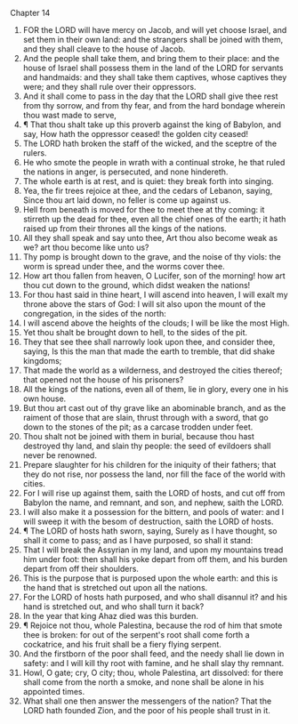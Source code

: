 

Chapter 14

1. FOR the LORD will have mercy on Jacob, and will yet choose Israel, and set them in their own land: and the strangers shall be joined with them, and they shall cleave to the house of Jacob.
2. And the people shall take them, and bring them to their place: and the house of Israel shall possess them in the land of the LORD for servants and handmaids: and they shall take them captives, whose captives they were; and they shall rule over their oppressors.
3. And it shall come to pass in the day that the LORD shall give thee rest from thy sorrow, and from thy fear, and from the hard bondage wherein thou wast made to serve,
4. ¶ That thou shalt take up this proverb against the king of Babylon, and say, How hath the oppressor ceased!  the golden city ceased!
5. The LORD hath broken the staff of the wicked, and the sceptre of the rulers.
6. He who smote the people in wrath with a continual stroke, he that ruled the nations in anger, is persecuted, and none hindereth.
7. The whole earth is at rest, and is quiet: they break forth into singing.
8. Yea, the fir trees rejoice at thee, and the cedars of Lebanon, saying, Since thou art laid down, no feller is come up against us.
9. Hell from beneath is moved for thee to meet thee at thy coming: it stirreth up the dead for thee, even all the chief ones of the earth; it hath raised up from their thrones all the kings of the nations.
10. All they shall speak and say unto thee, Art thou also become weak as we?  art thou become like unto us?
11. Thy pomp is brought down to the grave, and the noise of thy viols: the worm is spread under thee, and the worms cover thee.
12. How art thou fallen from heaven, O Lucifer, son of the morning!  how art thou cut down to the ground, which didst weaken the nations!
13. For thou hast said in thine heart, I will ascend into heaven, I will exalt my throne above the stars of God: I will sit also upon the mount of the congregation, in the sides of the north:
14. I will ascend above the heights of the clouds; I will be like the most High.
15. Yet thou shalt be brought down to hell, to the sides of the pit.
16. They that see thee shall narrowly look upon thee, and consider thee, saying, Is this the man that made the earth to tremble, that did shake kingdoms;
17. That made the world as a wilderness, and destroyed the cities thereof; that opened not the house of his prisoners?
18. All the kings of the nations, even all of them, lie in glory, every one in his own house.
19. But thou art cast out of thy grave like an abominable branch, and as the raiment of those that are slain, thrust through with a sword, that go down to the stones of the pit; as a carcase trodden under feet.
20. Thou shalt not be joined with them in burial, because thou hast destroyed thy land, and slain thy people: the seed of evildoers shall never be renowned.
21. Prepare slaughter for his children for the iniquity of their fathers; that they do not rise, nor possess the land, nor fill the face of the world with cities.
22. For I will rise up against them, saith the LORD of hosts, and cut off from Babylon the name, and remnant, and son, and nephew, saith the LORD.
23. I will also make it a possession for the bittern, and pools of water: and I will sweep it with the besom of destruction, saith the LORD of hosts.
24. ¶ The LORD of hosts hath sworn, saying, Surely as I have thought, so shall it come to pass; and as I have purposed, so shall it stand:
25. That I will break the Assyrian in my land, and upon my mountains tread him under foot: then shall his yoke depart from off them, and his burden depart from off their shoulders.
26. This is the purpose that is purposed upon the whole earth: and this is the hand that is stretched out upon all the nations.
27. For the LORD of hosts hath purposed, and who shall disannul it?  and his hand is stretched out, and who shall turn it back?
28. In the year that king Ahaz died was this burden.
29. ¶ Rejoice not thou, whole Palestina, because the rod of him that smote thee is broken: for out of the serpent's root shall come forth a cockatrice, and his fruit shall be a fiery flying serpent.
30. And the firstborn of the poor shall feed, and the needy shall lie down in safety: and I will kill thy root with famine, and he shall slay thy remnant.
31. Howl, O gate; cry, O city; thou, whole Palestina, art dissolved: for there shall come from the north a smoke, and none shall be alone in his appointed times.
32. What shall one then answer the messengers of the nation?  That the LORD hath founded Zion, and the poor of his people shall trust in it.

